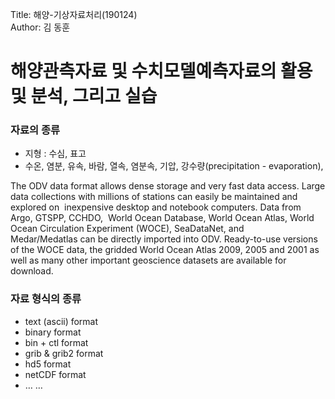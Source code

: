 Title: 해양-기상자료처리(190124)  
Author: 김 동훈

# 해양관측자료 및 수치모델예측자료의 활용 및 분석, 그리고 실습

### 자료의 종류
* 지형 : 수심, 표고
* 수온, 염분, 유속, 바람, 열속, 염분속, 기압, 강수량(precipitation - evaporation),

The ODV data format allows dense storage and very fast data access. Large data collections with millions of stations can easily be maintained and explored on  inexpensive desktop and notebook computers. Data from Argo, GTSPP, CCHDO,  World Ocean Database, World Ocean Atlas, World Ocean Circulation Experiment (WOCE), SeaDataNet, and Medar/Medatlas can be directly imported into ODV. Ready-to-use versions of the WOCE data, the gridded World Ocean Atlas 2009, 2005 and 2001 as well as many other important geoscience datasets are available for download.

### 자료 형식의 종류
* text (ascii) format
* binary format
* bin + ctl format
* grib & grib2 format
* hd5 format
* netCDF format
* … …